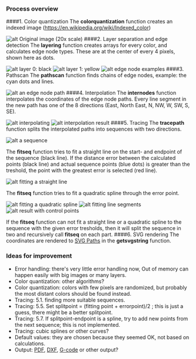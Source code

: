 ### Process overview
####1. Color quantization
The **colorquantization** function creates an indexed image (https://en.wikipedia.org/wiki/Indexed_color)

![alt Original image (20x scale)](docimages/s2.png)
####2. Layer separation and edge detection
The **layering** function creates arrays for every color, and calculates edge node types. These are at the center of every 4 pixels, shown here as dots.

![alt layer 0: black](docimages/s3.png)
![alt layer 1: yellow](docimages/s4.png)
![alt edge node examples](docimages/s7.png)
####3. Pathscan
The **pathscan** function finds chains of edge nodes, example: the cyan dots and lines.

![alt an edge node path](docimages/s8.png)
####4. Interpolation
The **internodes** function interpolates the coordinates of the edge node paths. Every line segment in the new path has one of the 8 directions (East, North East, N, NW, W, SW, S, SE).

![alt interpolating](docimages/s9.png)
![alt interpolation result](docimages/s10.png)
####5. Tracing
The **tracepath** function splits the interpolated paths into sequences with two directions.

![alt a sequence](docimages/s11.png)

The **fitseq** function tries to fit a straight line on the start- and endpoint of the sequence (black line). If the distance error between the calculated points (black line) and actual sequence points (blue dots) is greater than the treshold, the point with the greatest error is selected (red line).

![alt fitting a straight line](docimages/s12.png)

The **fitseq** function tries to fit a quadratic spline through the error point.

![alt fitting a quadratic spline](docimages/s13.png)
![alt fitting line segments](docimages/s14.png) 
![alt result with control points](docimages/s15.png)

If the **fitseq** function can not fit a straight line or a quadratic spline to the sequence with the given error tresholds, then it will split the sequence in two and recursively call **fitseq** on each part.
####6. SVG rendering
The coordinates are rendered to [SVG Paths](https://developer.mozilla.org/en-US/docs/Web/SVG/Tutorial/Paths) in the **getsvgstring** function.

### Ideas for improvement
- Error handling: there's very little error handling now, Out of memory can happen easily with big images or many layers.
- Color quantization: other algorithms?
- Color quantization: colors with few pixels are randomized, but probably the most distant colors should be found instead.
- Tracing: 5.1. finding more suitable sequences.
- Tracing: 5.5. Set splitpoint = (fitting point + errorpoint)/2 ; this is just a guess, there might be a better splitpoint.
- Tracing: 5.7. If splitpoint-endpoint is a spline, try to add new points from the next sequence; this is not implemented.
- Tracing: cubic splines or other curves?
- Default values: they are chosen because they seemed OK, not based on calculations.
- Output: [PDF](https://en.wikipedia.org/wiki/Portable_Document_Format), [DXF](https://en.wikipedia.org/wiki/AutoCAD_DXF),   [G-code](https://en.wikipedia.org/wiki/G-code) or other output?